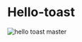 # Hello-toast
![hello toast master](https://user-images.githubusercontent.com/80376171/145669583-ac7a94fe-7184-47f5-8849-83fb6068a04a.gif)
